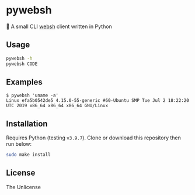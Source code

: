 # pywebsh

🐍 A small CLI [websh](https://github.com/jiro4989/websh) client written in Python

## Usage

```bash
pywebsh -h
pywebsh CODE
```

## Examples

```
$ pywebsh 'uname -a'
Linux efa5b0542de5 4.15.0-55-generic #60-Ubuntu SMP Tue Jul 2 18:22:20 UTC 2019 x86_64 x86_64 x86_64 GNU/Linux
```

## Installation

Requires Python (testing `v3.9.7`). Clone or download this repository then run below:

```bash
sudo make install
```

## License

The Unlicense
